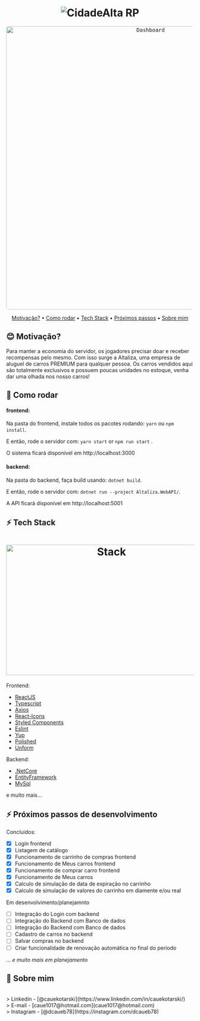 <h1 align="center">
  <br>
  <img src="https://static.wixstatic.com/media/8c1d1a_2d2e883a150e4a259bc03e76f8a07fb9~mv2.png/v1/fill/w_420,h_210,al_c,q_85,usm_0.66_1.00_0.01/R09fb3b1e1da19db85d8d35c489b6663d-remove.webp" alt="CidadeAlta RP" >

</h1>

<p align="center">
  <kbd>
    <img width="760" style="border-radius: 5px" src="https://i.imgur.com/6s3vY2C_d.webp?maxwidth=760&fidelity=grand" alt="Dashboard">
  </kbd>

</p>

<p align="center">
  <a href="#blush-why">Motivação?</a> •
  <a href="#dizzy-how-to-start">Como rodar</a> •
  <a href="#zap-tech-stack">Tech Stack</a> •
  <a href="#art-next-steps">Próximos passos</a> •
  <a href="#art-about-me">Sobre mim</a>
</p>

## :blush: **Motivação?**

<p id="blush-why">Para manter a economia do servidor, os jogadores precisar doar e receber recompensas pelo mesmo. Com isso surge a Altaliza, uma empresa de aluguel de carros PREMIUM para qualquer pessoa. Os carros vendidos aqui são totalmente exclusivos e possuem poucas unidades no estoque, venha dar uma olhada nos nosso carros!</p>

## :dizzy: **Como rodar**


#### frontend: 
Na pasta do frontend, instale todos os pacotes rodando: ```yarn``` ou ```npm install```.

E então, rode o servidor com: ```yarn start``` or ```npm run start``` .

O sistema ficará disponível em http://localhost:3000

#### backend: 

Na pasta do backend, faça build usando: ```dotnet build```.

E então, rode o servidor com: ```dotnet run --project Altaliza.WebAPI/```.

A API ficará disponível em http://localhost:5001

## :zap: **Tech Stack**

<h1 id="zap-tech-stack" align="center">
  <img src="https://miro.medium.com/max/1400/1*mnj4v6ZJGDRJ6eYPLVCviw.png" alt="Stack" height="350" width="550">
  <!-- <img src="https://miro.medium.com/max/1200/1*A1bEPfQeGGKp98z1cdctVA.png" alt="Stack" height="250" width="500"> -->
  <br>
</h1>

Frontend:

- [ReactJS](https://github.com/facebook/react/)
- [Typescript](https://www.typescriptlang.org/)
- [Axios](https://github.com/axios/axios)
- [React-Icons](https://react-icons.github.io/react-icons/)
- [Styled Components](https://www.styled-components.com/)
- [Eslint](https://eslint.org/)
- [Yup](https://github.com/jquense/yup)
- [Polished](https://polished.js.org/)
- [Unform](https://github.com/Rocketseat/unform)

Backend:
- [.NetCore](https://dotnet.microsoft.com/)
- [EntityFramework](https://docs.microsoft.com/pt-br/ef/)
- [MySql](https://www.mysql.com/)

e muito mais...

## :zap: **Próximos passos de desenvolvimento**


<p id="art-next-steps">Concluidos:<p/>

- [x] Login frontend
- [x] Listagem de catálogo
- [x] Funcionamento de carrinho de compras frontend
- [x] Funcionamento de Meus carros frontend
- [x] Funcionamento de comprar carro frontend
- [x] Funcionamento de Meus carros
- [x] Calculo de simulação de data de expiração no carrinho
- [x] Calculo de simulação de valores do carrinho em diamente e/ou real

<p id="art-next-steps">Em desenvolvimento/planejamnto<p/>

- [ ] Integração do Login com backend
- [ ] Integração do Backend com Banco de dados
- [ ] Integração do Backend com Banco de dados
- [ ] Cadastro de carros no backend
- [ ] Salvar compras no backend
- [ ] Criar funcionalidade de renovação automática no final do período

... *e muito mais em planejamento*


## :art: **Sobre mim**
<br id="art-about-me">
> Linkedin - [@cauekotarski](https://www.linkedin.com/in/cauekotarski/) <br>
> E-mail - [caue1017@hotmail.com](caue1017@hotmail.com) <br>
> Instagram - [@dcaueb78](https://instagram.com/dcaueb78) <br>
